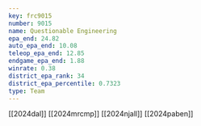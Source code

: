 ```yaml
---
key: frc9015
number: 9015
name: Questionable Engineering
epa_end: 24.82
auto_epa_end: 10.08
teleop_epa_end: 12.85
endgame_epa_end: 1.88
winrate: 0.38
district_epa_rank: 34
district_epa_percentile: 0.7323
type: Team
---
```

[[2024dal]]
[[2024mrcmp]]
[[2024njall]]
[[2024paben]]
